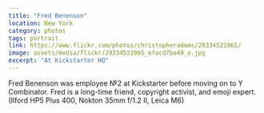 ```yaml
---
title: "Fred Benenson"
location: New York
category: photos
tags: portrait
link: https://www.flickr.com/photos/christopheradams/29334522065/
image: assets/media/flickr/29334522065_efacd7ba49_o.jpg
excerpt: "At Kickstarter HQ"
---
```


Fred Benenson was employee №2 at Kickstarter before moving on to Y Combinator.
Fred is a long-time friend, copyright activist, and emoji expert. (Ilford HP5
Plus 400, Nokton 35mm f/1.2 II, Leica M6)
